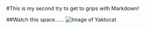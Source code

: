 #This is my second try to get to grips with Markdown!

##Watch this space......
![Image of Yaktocat](https://octodex.github.com/images/yaktocat.png)
